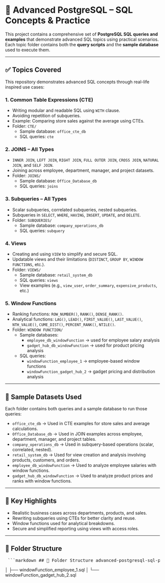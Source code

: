 # 📘 Advanced PostgreSQL – SQL Concepts & Practice

This project contains a comprehensive set of **PostgreSQL SQL queries and examples** that demonstrate advanced SQL topics using practical scenarios. Each topic folder contains both the **query scripts** and the **sample database** used to execute them.

---

## ✅ Topics Covered

This repository demonstrates advanced SQL concepts through real-life inspired use cases:

### 1. Common Table Expressions (CTE)
* Writing modular and readable SQL using `WITH` clause.
* Avoiding repetition of subqueries.
* Example: Comparing store sales against the average using CTEs.
* Folder: `CTE/`
  * Sample database: `office_cte_db`
  * SQL queries: `cte`

### 2. JOINS – All Types
* `INNER JOIN`, `LEFT JOIN`, `RIGHT JOIN`, `FULL OUTER JOIN`, `CROSS JOIN`, `NATURAL JOIN`, and `SELF JOIN`.
* Joining across employee, department, manager, and project datasets.
* Folder: `JOINS/`
  * Sample database: `Office_Database_db`
  * SQL queries: `joins`

### 3. Subqueries – All Types
* Scalar subqueries, correlated subqueries, nested subqueries.
* Subqueries in `SELECT`, `WHERE`, `HAVING`, `INSERT`, `UPDATE`, and `DELETE`.
* Folder: `SUBQUERIES/`
  * Sample database: `company_operations_db`
  * SQL queries: `subquery`

### 4. Views
* Creating and using `VIEW` to simplify and secure SQL.
* Updatable views and their limitations (`DISTINCT`, `GROUP BY`, `WINDOW FUNCTIONS`, etc.).
* Folder: `VIEWS/`
  * Sample database: `retail_system_db`
  * SQL queries: `views`
  * View examples (e.g., `view_user`, `order_summary`, `expensive_products`, etc.)

### 5. Window Functions
* Ranking functions: `ROW_NUMBER()`, `RANK()`, `DENSE_RANK()`.
* Analytical functions: `LAG()`, `LEAD()`, `FIRST_VALUE()`, `LAST_VALUE()`, `NTH_VALUE()`, `CUME_DIST()`, `PERCENT_RANK()`, `NTILE()`.
* Folder: `WINDOW FUNCTION/`
  * Sample databases:
    * `employee_db_windowFunction` → used for employee salary analysis
    * `gadget_hub_db_windowFunction` → used for product pricing analysis
  * SQL queries:
    * `windowFunction_employee_1` → employee-based window functions
    * `windowFunction_gadget_hub_2` → gadget pricing and distribution analysis

---

## 📁 Sample Datasets Used

Each folder contains both queries and a sample database to run those queries:

* `office_cte_db` → Used in CTE examples for store sales and average calculations.
* `Office_Database_db` → Used in JOIN examples across employee, department, manager, and project tables.
* `company_operations_db` → Used in subquery-based operations (scalar, correlated, nested).
* `retail_system_db` → Used for view creation and analysis involving products, customers, and orders.
* `employee_db_windowFunction` → Used to analyze employee salaries with window functions.
* `gadget_hub_db_windowFunction` → Used to analyze product prices and ranks with window functions.

---

## 📌 Key Highlights

* Realistic business cases across departments, products, and sales.
* Rewriting subqueries using CTEs for better clarity and reuse.
* Window functions used for analytical breakdowns.
* Secure and simplified reporting using views with access roles.

---

## 📂 Folder Structure

<pre lang="md"> ```markdown ## 📁 Folder Structure advanced-postgresql-sql-practice/ ├── CTE/ │ ├── office_cte_db.sql │ └── cte.sql │ ├── JOINS/ │ ├── office_Database_db.sql │ └── joins.sql │ ├── SUBQUERIES/ │ ├── company_operations_db.sql │ └── subquery.sql │ ├── VIEWS/ │ ├── retail_system_db.sql │ ├── view_user.sql │ └── views.sql │ ├── WINDOW FUNCTION/ │ ├── employee_db_windowFunction.sql │ ├── gadget_hub_db_windowFunction.sql │ ├── windowFunction_employee_1.sql │ └── windowFunction_gadget_hub_2.sql ``` </pre>
│ ├── windowFunction_employee_1.sql
│ └── windowFunction_gadget_hub_2.sql
